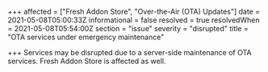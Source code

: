 +++
affected = ["Fresh Addon Store", "Over-the-Air (OTA) Updates"]
date = 2021-05-08T05:00:33Z
informational = false
resolved = true
resolvedWhen = 2021-05-08T05:54:00Z
section = "issue"
severity = "disrupted"
title = "OTA services under emergency maintenance"

+++
Services may be disrupted due to a server-side maintenance of OTA services. Fresh Addon Store is affected as well.
